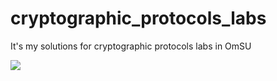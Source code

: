cryptographic_protocols_labs
============================

It's my solutions for cryptographic protocols labs in OmSU

![](https://raw.github.com/blan4/cryptographic_protocols_labs/master/bad_boy.jpg)